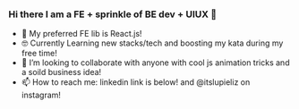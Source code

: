 ### Hi there I am a FE + sprinkle of BE dev + UIUX 👋
- 👋 My preferred FE lib is React.js!
- :nerd_face: Currently Learning new stacks/tech and boosting my kata during my free time!
- 👯 I’m looking to collaborate with anyone with cool js animation tricks and a soild business idea!
- 📫 How to reach me: linkedin link is below! and @itslupieliz on instagram!

